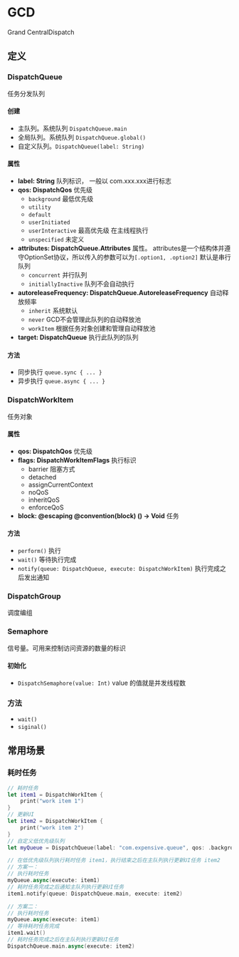 # GCD

Grand CentralDispatch

## 定义
### DispatchQueue
任务分发队列
#### 创建
- 主队列。系统队列 `DispatchQueue.main`
- 全局队列。系统队列 `DispatchQueue.global()`
- 自定义队列。`DispatchQueue(label: String)`

#### 属性
- **label: String** 队列标识， 一般以 com.xxx.xxx进行标志
- **qos: DispatchQos** 优先级
	- `background` 最低优先级
	- `utility`
	- `default`
	- `userInitiated`
	- `userInteractive` 最高优先级 在主线程执行
	- `unspecified` 未定义
- **attributes: DispatchQueue.Attributes** 属性。 attributes是一个结构体并遵守OptionSet协议，所以传入的参数可以为`[.option1, .option2]` 默认是串行队列
	- `concurrent` 并行队列
	- `initiallyInactive` 队列不会自动执行
- **autoreleaseFrequency: DispatchQueue.AutoreleaseFrequency** 自动释放频率
	- `inherit` 系统默认
	- `never` GCD不会管理此队列的自动释放池
	- `workItem` 根据任务对象创建和管理自动释放池
- **target: DispatchQueue** 执行此队列的队列

#### 方法
- 同步执行 `queue.sync { ... }`
- 异步执行 `queue.async { ... }`

### DispatchWorkItem
任务对象
#### 属性
- **qos: DispatchQos** 优先级
- **flags: DispatchWorkItemFlags**  执行标识
	- barrier 阻塞方式
	- detached
	- assignCurrentContext
	- noQoS
	- inheritQoS
	- enforceQoS
- **block: @escaping @convention(block) () -> Void** 任务

#### 方法
- `perform()` 执行
- `wait()` 等待执行完成
- `notify(queue: DispatchQueue, execute: DispatchWorkItem)` 执行完成之后发出通知

### DispatchGroup
调度编组

### Semaphore
信号量。可用来控制访问资源的数量的标识
#### 初始化
- `DispatchSemaphore(value: Int)` value 的值就是并发线程数

### 方法
- `wait()`
- `siginal()`


## 常用场景
### 耗时任务
```swift
// 耗时任务
let item1 = DispatchWorkItem {
    print("work item 1")
}
// 更新UI
let item2 = DispatchWorkItem {
    print("work item 2")
}
// 自定义低优先级队列
let myQueue = DispatchQueue(label: "com.expensive.queue", qos: .background, attributes: [], autoreleaseFrequency: .workItem, target: DispatchQueue.global())

// 在低优先级队列执行耗时任务 item1，执行结束之后在主队列执行更新UI任务 item2
// 方案一：
// 执行耗时任务
myQueue.async(execute: item1)
// 耗时任务完成之后通知主队列执行更新UI任务
item1.notify(queue: DispatchQueue.main, execute: item2)

// 方案二：
// 执行耗时任务
myQueue.async(execute: item1)
// 等待耗时任务完成
item1.wait()
// 耗时任务完成之后在主队列执行更新UI任务
DispatchQueue.main.async(execute: item2)
```

